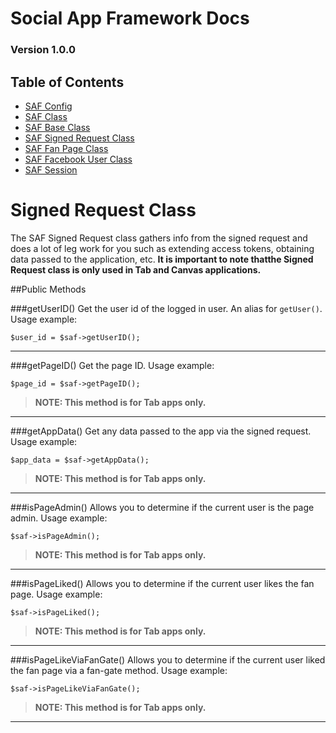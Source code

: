 # Social App Framework Docs
### Version 1.0.0

## Table of Contents

* [SAF Config](saf_config.md)
* [SAF Class](saf.md)
* [SAF Base Class](saf_base.md)
* [SAF Signed Request Class](saf_signed_request.md)
* [SAF Fan Page Class](saf_fan_page.md)
* [SAF Facebook User Class](saf_facebook_user.md)
* [SAF Session](saf_session.md)

# Signed Request Class
The SAF Signed Request class gathers info from the signed request and does a lot
of leg work for you such as extending access tokens, obtaining data passed to the 
application, etc. **It is important to note thatthe Signed Request class is 
only used in Tab and Canvas applications.**

##Public Methods

###getUserID()
Get the user id of the logged in user. An alias for `getUser()`. Usage example:
    
    $user_id = $saf->getUserID();

***

###getPageID()
Get the page ID. Usage example:
    
    $page_id = $saf->getPageID();

>**NOTE: This method is for Tab apps only.**

***

###getAppData()
Get any data passed to the app via the signed request. Usage example:
    
    $app_data = $saf->getAppData();

>**NOTE: This method is for Tab apps only.**

***

###isPageAdmin() 
Allows you to determine if the current user is the page admin. Usage example:
    
    $saf->isPageAdmin();

>**NOTE: This method is for Tab apps only.**

***

###isPageLiked() 
Allows you to determine if the current user likes the fan page. Usage example:
    
    $saf->isPageLiked();

>**NOTE: This method is for Tab apps only.**

***

###isPageLikeViaFanGate() 
Allows you to determine if the current user liked the fan page via a fan-gate
method. Usage example:
    
    $saf->isPageLikeViaFanGate();

>**NOTE: This method is for Tab apps only.**

***
